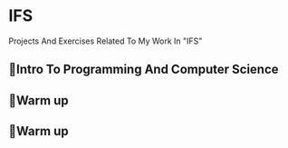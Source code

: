 # IFS
Projects And Exercises Related To My Work In "IFS"

## 🔺Intro To Programming And Computer Science 
## 🔺Warm up
## 🔺Warm up
